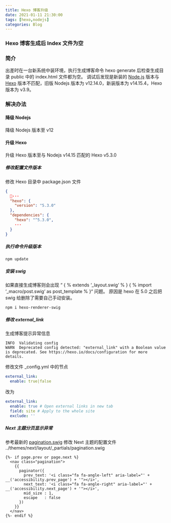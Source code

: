 ```yaml
---
title: Hexo 博客升级
date: 2021-01-11 21:30:00
tags: [hexo,nodejs]
categories: Blog
---
```

### Hexo 博客生成后 Index 文件为空

<!-- more -->
### 简介
出差时在一台新系统中装环境，执行生成博客命令 hexo generate 后检查生成目录 public 中的 index.html 文件都为空。
调试后发现是新装的 [Node.js](https://nodejs.org/zh-cn/) 版本与 [Hexo](https://hexo.io/) 版本不匹配，旧版 Nodejs 版本为 v12.14.0，新装版本为 v14.15.4，Hexo 版本为 v3.9。

### 解决办法
#### 降级 Nodejs
降级 Nodejs 版本至 v12

#### 升级 Hexo
升级 Hexo 版本至与 Nodejs v14.15 匹配的 Hexo v5.3.0

##### 修改配置文件版本
修改 Hexo 目录中 package.json 文件
``` json
{
  ···
  "hexo": {
    "version": "5.3.0"
  },
  "dependencies": {
    "hexo": "^5.3.0",
    ···
  }
}
```
##### 执行命令升级版本
``` shell
npm update
```

##### 安装 swig
如果直接生成博客则会出现 “ { % extends ‘_layout.swig‘ % } { % import ‘_macro/post.swig‘ as post_template % }“ 问题。
原因是 hexo 在 5.0 之后把 swig 给删除了需要自己手动安装。
``` shell
npm i hexo-renderer-swig
```

##### 修改 external_link
生成博客提示异常信息
``` log
INFO  Validating config
WARN  Deprecated config detected: "external_link" with a Boolean value is deprecated. See https://hexo.io/docs/configuration for more details.
```
修改文件 _config.yml 中的节点
``` yml
external_link:
  enable: true|false
```
改为
``` yml
external_link:
  enable: true # Open external links in new tab
  field: site # Apply to the whole site
  exclude: ''
```

##### Next 主题分页显示异常
参考最新的 [pagination.swig](https://github.com/theme-next/hexo-theme-next/blob/master/layout/_partials/pagination.swig)
修改 Next 主题的配置文件 ../themes/next/layout/_partials/pagination.swig
``` swig
{%- if page.prev or page.next %}
  <nav class="pagination">
    {{
      paginator({
        prev_text: '<i class="fa fa-angle-left" aria-label="' + __('accessibility.prev_page') + '"></i>',
        next_text: '<i class="fa fa-angle-right" aria-label="' + __('accessibility.next_page') + '"></i>',
        mid_size : 1,
        escape   : false
      })
    }}
  </nav>
{%- endif %}
```